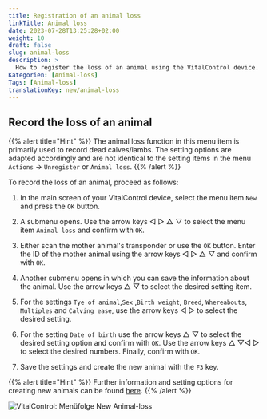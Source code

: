 ```yaml
---
title: Registration of an animal loss
linkTitle: Animal loss
date: 2023-07-28T13:25:28+02:00
weight: 10
draft: false
slug: animal-loss
description: >
  How to register the loss of an animal using the VitalControl device.
Kategorien: [Animal-loss]
Tags: [Animal-loss]
translationKey: new/animal-loss
---
```

## Record the loss of an animal

{{% alert title="Hint" %}}
The animal loss function in this menu item is primarily used to record dead calves/lambs. The setting options are adapted accordingly and are not identical to the setting items in the menu `Actions` -> `Unregister` or `Animal loss`.
{{% /alert %}}

To record the loss of an animal, proceed as follows:

1. In the main screen of your VitalControl device, select the menu item `New` and press the `OK` button.

2. A submenu opens. Use the arrow keys ◁ ▷ △ ▽ to select the menu item `Animal loss` and confirm with `OK`.

3. Either scan the mother animal's transponder or use the `OK` button. Enter the ID of the mother animal using the arrow keys ◁ ▷ △ ▽ and confirm with `OK`.

4. Another submenu opens in which you can save the information about the animal. Use the arrow keys △ ▽ to select the desired setting item.

5. For the settings `Tye of animal`,`Sex` ,`Birth weight`, `Breed`, `Whereabouts`, `Multiples` and `Calving ease`, use the arrow keys ◁ ▷ to select the desired setting.

6. For the setting `Date of birth` use the arrow keys △ ▽ to select the desired setting option and confirm with `OK`. Use the arrow keys △ ▽◁ ▷ to select the desired numbers. Finally, confirm with `OK`.

7. Save the settings and create the new animal with the `F3` key.

{{% alert title="Hint" %}}
Further information and setting options for creating new animals can be found [here](../../settings/animal-registration/).
{{% /alert %}}

   ![VitalControl: Menüfolge New Animal-loss](../images/animalloss.png "Record the loss of an animal")

